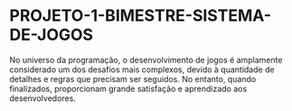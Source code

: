 # PROJETO-1-BIMESTRE-SISTEMA-DE-JOGOS
No universo da programação, o desenvolvimento de jogos é amplamente considerado um dos desafios mais complexos, devido à quantidade de detalhes e regras que precisam ser seguidos. No entanto, quando finalizados, proporcionam grande satisfação e aprendizado aos desenvolvedores.
